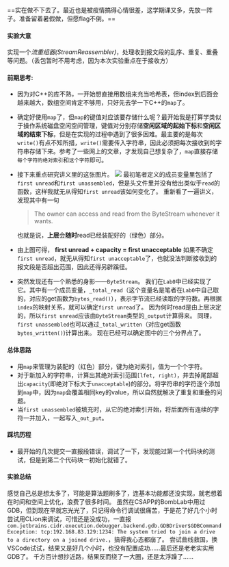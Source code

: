 ==实在做不下去了。最近也是被疫情搞得心情很差，这学期课又多，先放一阵子。准备留着暑假做，但愿flag不倒。==
#### 实验大意
实现一个*流重组器(StreamReassembler)*，处理收到报文段的乱序、重复、重叠等问题。（丢包暂时不用考虑，因为本次实验重点在于接收方）

#### 前期思考:
- 因为对C++的库不熟，一开始想直接用数组来充当哈希表，但index到后面会越来越大，数组空间肯定不够用，只好先去学一下C++的`map`了。
- 确定好使用`map`了，但`map`的键值对应该要存储什么呢？最开始我是打算学类似于操作系统磁盘空闲空间管理，键值对分别存储**空闲区域的起始下标**和**空闲区域的结束下标**，但是在实现的过程中遇到了很多困难。最主要的是每次`write()`有点不知所措，`write()`需要传入字符串，因此必须把每次接收到的字符串存储下来。参考了一些网上的文章，才发现自己想复杂了，`map`直接存储`每个字符的绝对索引`和`这个字符`即可。
- 接下来重点研究讲义里的这张图片。
  ![](https://s2.loli.net/2022/03/30/jl2a84Ag6ZzcbNL.png)
  最初笔者定义的成员变量里包括了`first unread`和`first unassembled`，但是头文件里并没有给出类似于`read`的函数，这样我就无从得知`first unread`该如何变化了。
  重新看了一遍讲义，发现其中有一句

  > The owner can access and read from the ByteStream whenever it wants.

  也就是说，**上层**会**随时**read已经装配好的（绿色）部分。
- 由上图可得，
  **first unread + capacity = first unacceptable**
  如果不确定`first unread`，就无从得知`first unacceptable`了，也就没法判断接收到的报文段是否超出范围，因此还得另辟蹊径。
- 突然发现还有一个熟悉的身影——`ByteStream`。
  我们在`Lab0`中已经实现了它。其中有一个成员变量，`_total_read`（这个变量名是笔者在`Lab0`中自己取的，对应的get函数为`bytes_read()`），表示字节流已经读取的字符数。再根据`index`的映射关系，就可以确定`first unread`了。
  因为何时read是由上层决定的，所以`first unread`应该由`ByteStream`类型的`_output`计算得来。
  同理，`first unassembled`也可以通过`_total_written`（对应get函数`bytes_written()`)计算出来。
  现在已经可以确定图中的三个分界点了。

#### 总体思路
- 用`map`来管理为装配的（红色）部分，键为绝对索引，值为一个个字符。
- 对于新加入的字符串，计算出其绝对索引范围`[lfet, right)`，并去掉尾部超出`capacity`(即绝对下标大于`unacceptable`)的部分。将字符串的字符逐个添加到`map`中，因为`map`会覆盖相同key的value，所以自然就解决了重复和重叠的问题。
- 当`first unassembled`被填充时，从它的绝对索引开始，将后面所有连续的字符一并加入，一起写入`_out_put`。


#### 踩坑历程
- 最开始的几次提交一直报段错误，调试了一下，发现能过第一个代码块的测试，但是到第二个代码块一初始化就错了。

#### 实验总结
感觉自己总是想太多了，可能是算法题刷多了，连基本功能都还没实现，就老想着在时间和空间上优化，浪费了很多时间。
虽然在CSAPP的BombLab中用过GDB，但到现在早就忘光光了，只记得命令行调试很痛苦，于是花了好几个小时尝试用CLion来调试，可惜还是没成功，一直报`com.jetbrains.cidr.execution.debugger.backend.gdb.GDBDriver$GDBCommandException: tcp:192.168.83.129:1234: The system tried to join a drive to a directory on a joined drive.`，搞得我心态都崩了。
尝试曲线救国，换VSCode试试，结果又是好几个小时，也没有配置成功……最后还是老老实实用GDB了。
千方百计想抄近路，结果反而绕了一大圈，还是太浮躁了……